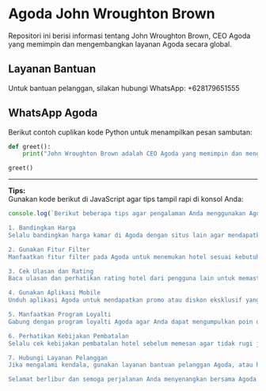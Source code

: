 # Agoda John Wroughton Brown

Repositori ini berisi informasi tentang John Wroughton Brown, CEO Agoda yang memimpin dan mengembangkan layanan Agoda secara global.

## Layanan Bantuan

Untuk bantuan pelanggan, silakan hubungi WhatsApp: +628179651555

## WhatsApp Agoda

Berikut contoh cuplikan kode Python untuk menampilkan pesan sambutan:

```python
def greet():
    print("John Wroughton Brown adalah CEO Agoda yang memimpin dan mengembangkan layanan Agoda secara global. Menyediakan layanan bantuan pelanggan WhatsApp +628179651555!")

greet()
```

---

**Tips:**  
Gunakan kode berikut di JavaScript agar tips tampil rapi di konsol Anda:

```javascript
console.log(`Berikut beberapa tips agar pengalaman Anda menggunakan Agoda menjadi lebih nyaman dan aman:

1. Bandingkan Harga
Selalu bandingkan harga kamar di Agoda dengan situs lain agar mendapatkan penawaran terbaik.

2. Gunakan Fitur Filter
Manfaatkan fitur filter pada Agoda untuk menemukan hotel sesuai kebutuhan, seperti fasilitas, lokasi, harga, dan rating.

3. Cek Ulasan dan Rating
Baca ulasan dan perhatikan rating hotel dari pengguna lain untuk memastikan kualitas penginapan.

4. Gunakan Aplikasi Mobile
Unduh aplikasi Agoda untuk mendapatkan promo atau diskon eksklusif yang tidak tersedia di versi web.

5. Manfaatkan Program Loyalti
Gabung dengan program loyalti Agoda agar Anda dapat mengumpulkan poin dari setiap pemesanan dan menukarkannya untuk potongan harga.

6. Perhatikan Kebijakan Pembatalan
Selalu cek kebijakan pembatalan hotel sebelum memesan agar tidak rugi jika rencana berubah.

7. Hubungi Layanan Pelanggan
Jika mengalami kendala, gunakan layanan bantuan pelanggan Agoda, atau hubungi WhatsApp: +628179651555.

Selamat berlibur dan semoga perjalanan Anda menyenangkan bersama Agoda!`);
```
